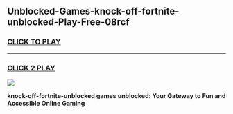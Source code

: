 
## Unblocked-Games-knock-off-fortnite-unblocked-Play-Free-08rcf
<h3>
<a href="https://premium76.site?title=knock-off-fortnite-unblocked&ref=19M">CLICK TO PLAY</a></h3>
<hr>

<h3>
<a href="https://premium76.site?title=knock-off-fortnite-unblocked&ref=19M">CLICK 2 PLAY</a>
  
</h3>

<a href="https://premium76.site?title=knock-off-fortnite-unblocked&ref=19M"><img src="https://clearcache.store/games.png"></a>


**knock-off-fortnite-unblocked games unblocked: Your Gateway to Fun and Accessible Online Gaming**
